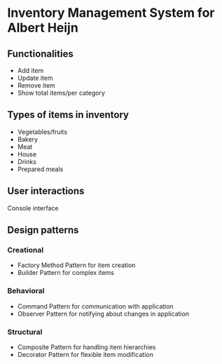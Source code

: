 # Inventory Management System for Albert Heijn

## Functionalities
- Add item
- Update item
- Remove item
- Show total items/per category

## Types of items in inventory
- Vegetables/fruits
- Bakery
- Meat
- House
- Drinks
- Prepared meals

## User interactions
Console interface

## Design patterns

### Creational
- Factory Method Pattern for item creation
- Builder Pattern for complex items

### Behavioral
- Command Pattern for communication with application
- Observer Pattern for notifying about changes in application

### Structural
- Composite Pattern for handling item hierarchies
- Decorator Pattern for flexible item modification